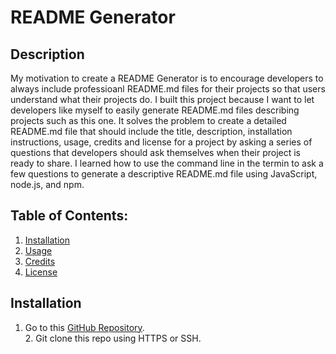 # README Generator
  
  ## Description
  My motivation to create a README Generator is to encourage developers to always include professioanl README.md files for their projects so that users understand what their projects do.  I built this project because I want to let developers like myself to easily generate README.md files describing projects such as this one.  It solves the problem to create a detailed README.md file that should include the title, description, installation instructions, usage, credits and license for a  project by asking a series of questions that developers should ask themselves when their project is ready to share.  I learned how to use the command line in the termin to ask a few questions to generate a descriptive README.md file using JavaScript, node.js, and npm.

  ## Table of Contents:

  1. [Installation](#installation)
  2. [Usage](#usage)
  3. [Credits](#credits)
  4. [License](#license)

  ## Installation
  1. Go to this [GitHub Repository](https://github.com/jason1chiu/proREADMEgenerator). <br> 2. Git clone this repo using HTTPS or SSH.
